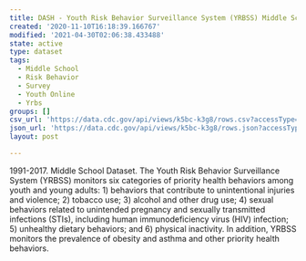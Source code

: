 ```yaml
---
title: DASH - Youth Risk Behavior Surveillance System (YRBSS) Middle School
created: '2020-11-10T16:18:39.166767'
modified: '2021-04-30T02:06:38.433488'
state: active
type: dataset
tags:
  - Middle School
  - Risk Behavior
  - Survey
  - Youth Online
  - Yrbs
groups: []
csv_url: 'https://data.cdc.gov/api/views/k5bc-k3g8/rows.csv?accessType=DOWNLOAD'
json_url: 'https://data.cdc.gov/api/views/k5bc-k3g8/rows.json?accessType=DOWNLOAD'
layout: post

---
```

1991-2017. Middle School Dataset. The Youth Risk Behavior Surveillance System (YRBSS) monitors six categories of priority health behaviors 
among youth and young adults: 1) behaviors that contribute to unintentional injuries and violence; 2) tobacco use; 3) alcohol and 
other drug use; 4) sexual behaviors related to unintended pregnancy and sexually transmitted infections (STIs), including human 
immunodeficiency virus (HIV) infection; 5) unhealthy dietary behaviors; and 6) physical inactivity. In addition, YRBSS monitors 
the prevalence of obesity and asthma and other priority health behaviors.
